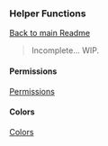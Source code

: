 ### Helper Functions
[Back to main Readme](README.md)

> Incomplete... WIP.

#### Permissions
[Permissions](Helpers/Permissions.md)

#### Colors
[Colors](Helpers/Colors.md)